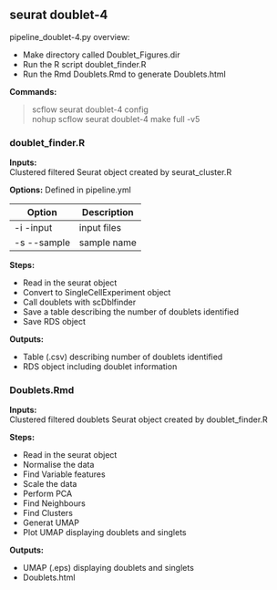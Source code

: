 ## seurat doublet-4

pipeline_doublet-4.py overview:  
- Make directory called Doublet_Figures.dir
- Run the R script doublet_finder.R
- Run the Rmd Doublets.Rmd to generate Doublets.html

**Commands:**
> scflow seurat doublet-4 config  
> nohup scflow seurat doublet-4 make full -v5


### doublet_finder.R

**Inputs:**  
Clustered filtered Seurat object created by seurat_cluster.R

**Options:**
Defined in pipeline.yml

| Option | Description
|---------|-------------|
|	-i -input |	input files
|	-s --sample	|sample name

**Steps:**
- Read in the seurat object
- Convert to SingleCellExperiment object
- Call doublets with scDblfinder
- Save a table describing the number of doublets identified
- Save RDS object

**Outputs:**
- Table (.csv) describing number of doublets identified
- RDS object including doublet information

### Doublets.Rmd

**Inputs:**  
Clustered filtered doublets Seurat object created by doublet_finder.R

**Steps:**
- Read in the seurat object
- Normalise the data
- Find Variable features
- Scale the data
- Perform PCA
- Find Neighbours
- Find Clusters
- Generat UMAP
- Plot UMAP displaying doublets and singlets

**Outputs:**
- UMAP (.eps) displaying doublets and singlets
- Doublets.html
